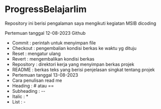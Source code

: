 # ProgressBelajarIim
Repository ini berisi pengalaman saya mengikuti kegiatan MSIB dicoding 

Pertemuan tanggal 12-08-2023 
Github
- Commit : perintah untuk menyimpan file
- Checkout : pengembalian kondisi berkas ke waktu yg dituju
- Reset : mengatur ulang
- Revert : mengembalikan kondisi berkas
- Repository : direktori kerja yang menyimpan berkas projek
- README : berkas teks yang berisi penjelasan singkat tentang projek 
- Pertemuan tanggal 13-08-2023
- Cara penulisan read me
- Heading : # atau ==
- Subheading : --
- Italic : *
- List : -




